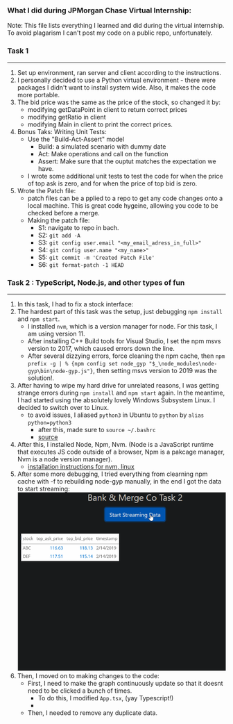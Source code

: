 ### What I did during JPMorgan Chase Virtual Internship:

Note: This file lists everything I learned and did during the virtual internship. To avoid plagarism I can't post my code on a public repo, unfortunately.

### Task 1
---

1. Set up environment, ran server and client according to the instructions.
2. I personally decided to use a Python virtual environment - there were packages I didn't want to install system wide. Also, it makes the code more portable.
3. The bid price was the same as the price of the stock, so changed it by:
    * modifying getDataPoint in client to return correct prices
    * modifying getRatio in client
    * modifying Main in client to print the correct prices.
4. Bonus Taks: Writing Unit Tests:
    * Use the "Build-Act-Assert" model
        * Build: a simulated scenario with dummy date
        * Act: Make operations and call on the function
        * Assert: Make sure that the ouptut matches the expectation we have.
    * I wrote some additional unit tests to test the code for when the price of top ask is zero, and for when the price of top bid is zero.
5. Wrote the Patch file:
    * patch files can be a pplied to a repo to get any code changes onto a local machine. This is great code hygeine, allowing you code to be checked before a merge.
    * Making the patch file:
        * S1: navigate to repo in bach.
        * S2: `git add -A`
        * S3: `git config user.email "<my_email_adress_in_full>"`
        * S4: `git config user.name "<my_name>"`
        * S5: `git commit -m 'Created Patch File'`
        * S6: `git format-patch -1 HEAD`

### Task 2 : TypeScript, Node.js, and other types of fun
---

1. In this task, I had to fix a stock interface:
2. The hardest part of this task was the setup, just debugging `npm install` and `npm start`.
    * I installed `nvm`, which is a version manager for node. For this task, I am using version 11.
    * After installing C++ Build tools for Visual Studio, I set the npm msvs version to 2017, which caused errors down the line.
    * After several dizzying errors, force cleaning the npm cache, then `npm prefix -g | % {npm config set node_gyp "$_\node_modules\node-gyp\bin\node-gyp.js"}`, then setting msvs version to 2019 was the solution!.
3. After having to wipe my hard drive for unrelated reasons, I was getting strange errors during `npm install` and `npm start` again. In the meantime, I had started using the absolutely lovely Windows Subsystem Linux. I decided to switch over to Linux.
    * to avoid issues, I aliased `python3` in Ubuntu to `python` by `alias python=python3`
        * after this, made sure to `source ~/.bashrc`
        * [source](https://askubuntu.com/questions/320996/how-to-make-python-program-command-execute-python-3)
4. After this, I installed Node, Npm, Nvm. (Node is a JavaScript runtime that executes JS code outside of a browser, Npm is a pakcage manager, Nvm is a node version manager).
    * [installation instructions for nvm, linux](https://github.com/nvm-sh/nvm#install--update-script)
5. After some more debugging, I tried everything from clearning npm cache with -f to rebuilding node-gyp manually, in the end I got the data to start streaming:
![streaming data](assets/gif/01.gif)
6. Then, I moved on to making changes to the code:
    * First, I need to make the graph continuously update so that it doesnt need to be clicked a bunch of times.
        * To do this, I modified `App.tsx`, (yay Typescript!)
        *
    * Then, I needed to remove any duplicate data.
